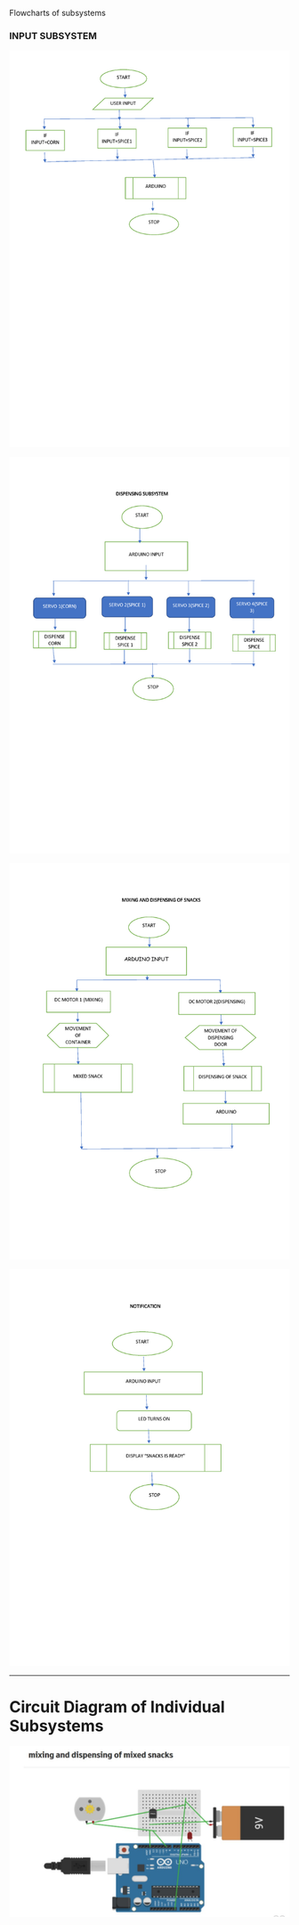 Flowcharts of subsystems

### INPUT SUBSYSTEM
![](https://github.com/f-division-2019-2020-odd/Repo-03/blob/master/INPUT.jpg?raw=true)


![](https://github.com/f-division-2019-2020-odd/Repo-03/blob/master/DISPENSING-SUBSYSTEM.jpg?raw=true)


![](https://github.com/f-division-2019-2020-odd/Repo-03/blob/master/MIXING-SUBSYSTEM.jpg?raw=true)


![](https://github.com/f-division-2019-2020-odd/Repo-03/blob/master/NOTIFICATION.jpg?raw=true)

***
# Circuit Diagram of Individual Subsystems

![](https://github.com/f-division-2019-2020-odd/Repo-03/blob/master/WhatsApp%20Image%202019-10-15%20at%2015.54.29.jpeg?raw=true)